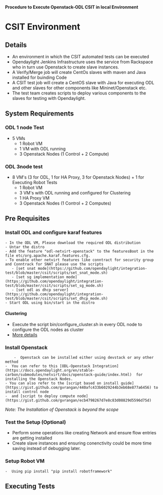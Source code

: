 **Procedure to Execute Openstack-ODL CSIT in local Environment**

# CSIT Environment

## Details  
  - An environment in which the CSIT automated tests can be executed
  - Opendaylight Jenkins Infrastructure uses the service from Rackspace who in turn use Openstack
     to create slave instances.
  - A Verify/Merge job will create CentOs slaves with maven and Java installed for buinding Code
  - A CSIT test job will create a  CentOS slave with Java for executing ODL and other slaves for 
	other components like Mininet/Openstack etc.
  - The test team creates scripts to deploy various components to the slaves for testing with Opendaylight.  
  
## System Requirements

### ODL 1 node Test

 - 5 VMs
   - 1  Robot VM
   - 1  VM with ODL running
   - 3  Openstack Nodes (1 Control + 2 Compute)
   
### ODL 3node test

 - 8 VM's (3 for ODL, 1 for HA Proxy, 3 for Openstack Nodes) + 1 for Executing Robot Tests
   - 1  Robot VM
   - 3  VM's with ODL running and configured for Clustering
   - 1  HA Proxy VM
   - 3  Openstack Nodes (1 Control + 2 Computes)
  
## Pre Requisites

### Install ODL and configure karaf features

	- In the ODL VM, Please download the required ODL distribution
	- Untar the distro
	- Add the feature "odl-netvirt-openstack" to the featuresBoot in the file etc/org.apache.karaf.features.cfg.
	- To enable other netvirt features like conntract for security group and Conntrack for SNAT please use the scripts 
	   - [set snat mode](https://github.com/opendaylight/integration-test/blob/master/csit/scripts/set_snat_mode.sh)
	   - [set sg implementation mode](https://github.com/opendaylight/integration-test/blob/master/csit/scripts/set_sg_mode.sh)
	   - [set odl as dhcp server](https://github.com/opendaylight/integration-test/blob/master/csit/scripts/set_dhcp_mode.sh)		
	- Start ODL using bin/start in the distro

#### Clustering
   - Execute the script bin/configure_cluster.sh in every ODL node to configure the ODL nodes as cluster
   - [More details](http://docs.opendaylight.org/en/latest/getting-started-guide/common-features/clustering.html)

### Install Openstack 

        -  Openstack can be installed either using devstack or any other method
	-  You can refer to this [ODL-Openstack Integration](https://docs.opendaylight.org/en/stable-carbon/submodules/netvirt/docs/openstack-guide/index.html)  for installing the Openstack Nodes.
	- You can also refer to the [script based on install guide](https://gist.github.com/gvrangan/440afc433b6029244b3eb68e877a6456) to install control node
	-  and [script to deploy compute node](https://gist.github.com/gvrangan/ecb4798267d7e8c83d08829d5596d75d)
	
_Note: The Installation of Openstack is beyond the scope_

### Test the Setup (Optional)

   - Perform some operations like creating Network and ensure flow entries are getting installed
   - Create slave instances and ensuring conenctivity could be more time saving instead of debugging later.

### Setup Robot VM

    -  Using pip install "pip install robotframework" 
 
 
## Executing Tests

